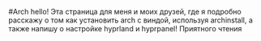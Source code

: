 #Arch hello!
Эта страница для меня и моих друзей, где я подробно расскажу о том как
установить arch с виндой, используя archinstall, а также напишу
о настройке hyprland и hyprpanel! Приятного чтения

